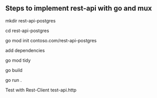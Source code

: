 ## Steps to implement rest-api with go and mux

mkdir rest-api-postgres

cd rest-api-postgres

go mod init contoso.com/rest-api-postgres

add dependencies

go mod tidy

go build

go run .

Test with Rest-Client test-api.http
